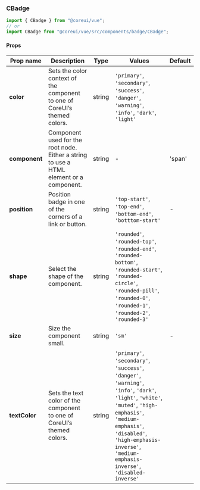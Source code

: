 ### CBadge

```jsx
import { CBadge } from "@coreui/vue";
// or
import CBadge from "@coreui/vue/src/components/badge/CBadge";
```

#### Props

| Prop name     | Description                                                                             | Type   | Values                                                                                                                                                                                                                                                    | Default |
| ------------- | --------------------------------------------------------------------------------------- | ------ | --------------------------------------------------------------------------------------------------------------------------------------------------------------------------------------------------------------------------------------------------------- | ------- |
| **color**     | Sets the color context of the component to one of CoreUI’s themed colors.               | string | `'primary'`, `'secondary'`, `'success'`, `'danger'`, `'warning'`, `'info'`, `'dark'`, `'light'`                                                                                                                                                           |         |
| **component** | Component used for the root node. Either a string to use a HTML element or a component. | string | -                                                                                                                                                                                                                                                         | 'span'  |
| **position**  | Position badge in one of the corners of a link or button.                               | string | `'top-start'`, `'top-end'`, `'bottom-end'`, `'botttom-start'`                                                                                                                                                                                             | -       |
| **shape**     | Select the shape of the component.                                                      | string | `'rounded'`, `'rounded-top'`, `'rounded-end'`, `'rounded-bottom'`, `'rounded-start'`, `'rounded-circle'`, `'rounded-pill'`, `'rounded-0'`, `'rounded-1'`, `'rounded-2'`, `'rounded-3'`                                                                    |         |
| **size**      | Size the component small.                                                               | string | `'sm'`                                                                                                                                                                                                                                                    | -       |
| **textColor** | Sets the text color of the component to one of CoreUI’s themed colors.                  | string | `'primary'`, `'secondary'`, `'success'`, `'danger'`, `'warning'`, `'info'`, `'dark'`, `'light'`, `'white'`, `'muted'`, `'high-emphasis'`, `'medium-emphasis'`, `'disabled'`, `'high-emphasis-inverse'`, `'medium-emphasis-inverse'`, `'disabled-inverse'` |         |
